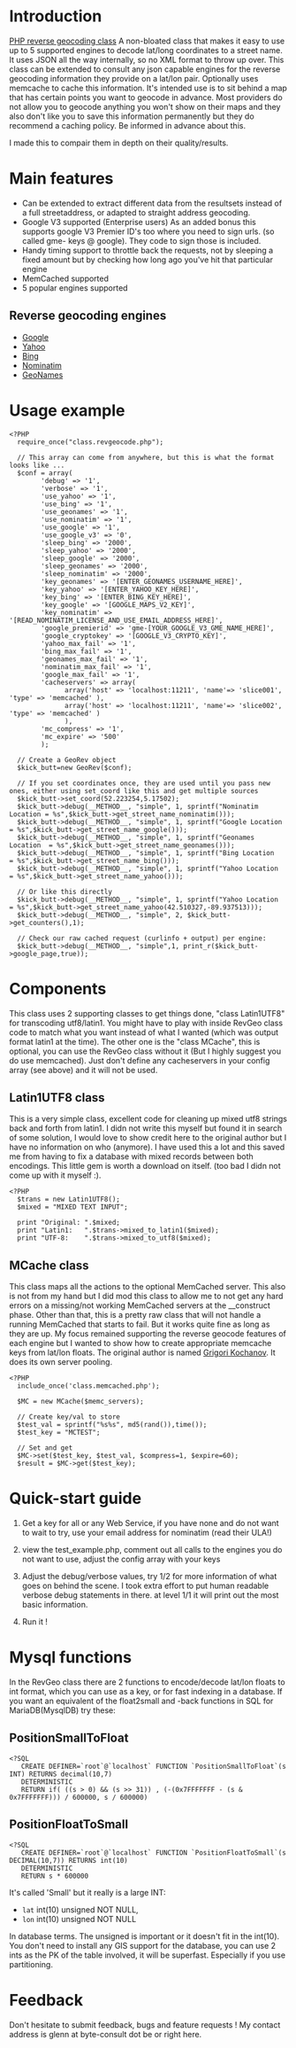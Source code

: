 Introduction
============

[PHP reverse geocoding class](http://github.com/gplv2/PHP-GeoRev-Class/) 
A non-bloated class that makes it easy to use up to 5 supported engines to decode lat/long coordinates to a street name.  It uses JSON all the way internally, so no XML format to throw up over.  This class can be extended to consult any json capable engines for the reverse geocoding information they provide on a lat/lon pair. Optionally uses memcache to cache this information. It's intended use is to sit behind a map that has certain points you want to geocode in advance.  Most providers do not allow you to geocode anything you won't show on their maps and they also don't like you to save this information permanently but they do recommend a caching policy.  Be informed in advance about this.

I made this to compair them in depth on their quality/results.

Main features
=============
- Can be extended to extract different data from the resultsets instead of a full streetaddress, or adapted to straight address geocoding.
- Google V3 supported (Enterprise users)  As an added bonus this supports google V3 Premier ID's too where you need to sign urls.  (so called gme- keys @ google).  They code to sign those is included.
- Handy timing support to throttle back the requests, not by sleeping a fixed amount but by checking how long ago you've hit that particular engine
- MemCached supported
- 5 popular engines supported

Reverse geocoding engines
-------------------------
- [Google](http://maps.google.com/maps/api/geocode/json?address=1600+Amphitheatre+Parkway&client=gme-yourclientid&sensor=true&signature=YOUR_URL_SIGNATURE)
- [Yahoo](http://where.yahooapis.com/geocode?q=%1$s,+%2$s&gflags=R&appid=[yourappidhere])
- [Bing](http://dev.virtualearth.net/REST/v1/Locations/50.43434,4.5232323?o=json&key=[key_here])
- [Nominatim](http://open.mapquestapi.com/nominatim/v1/reverse?format=json&json_callback=renderExampleThreeResults&lat=51.521435&lon=-0.162714)
- [GeoNames](http://api.geonames.org/findNearbyPlaceNameJSON?lat=%s&lng=%s&username=%s&style=full)

Usage example
=============
    <?PHP
      require_once("class.revgeocode.php");

      // This array can come from anywhere, but this is what the format looks like ...
      $conf = array( 
            'debug' => '1',
            'verbose' => '1',
            'use_yahoo' => '1',
            'use_bing' => '1',
            'use_geonames' => '1',
            'use_nominatim' => '1',
            'use_google' => '1',
            'use_google_v3' => '0',
            'sleep_bing' => '2000',
            'sleep_yahoo' => '2000',
            'sleep_google' => '2000',
            'sleep_geonames' => '2000',
            'sleep_nominatim' => '2000',
            'key_geonames' => '[ENTER_GEONAMES_USERNAME_HERE]',
            'key_yahoo' => '[ENTER_YAHOO_KEY_HERE]',
            'key_bing' => '[ENTER_BING_KEY_HERE]',
            'key_google' => '[GOOGLE_MAPS_V2_KEY]',
            'key_nominatim' => '[READ_NOMINATIM_LICENSE_AND_USE_EMAIL_ADDRESS_HERE]',
            'google_premierid' => 'gme-[YOUR_GOOGLE_V3_GME_NAME_HERE]',
            'google_cryptokey' => '[GOOGLE_V3_CRYPTO_KEY]',
            'yahoo_max_fail' => '1',
            'bing_max_fail' => '1',
            'geonames_max_fail' => '1',
            'nominatim_max_fail' => '1',
            'google_max_fail' => '1',
            'cacheservers' => array(
                  array('host' => 'localhost:11211', 'name'=> 'slice001', 'type' => 'memcached' ),
                  array('host' => 'localhost:11211', 'name'=> 'slice002', 'type' => 'memcached' )
                  ),
            'mc_compress' => '1',
            'mc_expire' => '500'
            );

      // Create a GeoRev object
      $kick_butt=new GeoRev($conf);

      // If you set coordinates once, they are used until you pass new ones, either using set_coord like this and get multiple sources
      $kick_butt->set_coord(52.223254,5.17502);
      $kick_butt->debug(__METHOD__, "simple", 1, sprintf("Nominatim Location = %s",$kick_butt->get_street_name_nominatim()));
      $kick_butt->debug(__METHOD__, "simple", 1, sprintf("Google Location    = %s",$kick_butt->get_street_name_google()));
      $kick_butt->debug(__METHOD__, "simple", 1, sprintf("Geonames Location  = %s",$kick_butt->get_street_name_geonames()));
      $kick_butt->debug(__METHOD__, "simple", 1, sprintf("Bing Location      = %s",$kick_butt->get_street_name_bing()));
      $kick_butt->debug(__METHOD__, "simple", 1, sprintf("Yahoo Location     = %s",$kick_butt->get_street_name_yahoo()));
      
      // Or like this directly
      $kick_butt->debug(__METHOD__, "simple", 1, sprintf("Yahoo Location     = %s",$kick_butt->get_street_name_yahoo(42.510327,-89.937513)));
      $kick_butt->debug(__METHOD__, "simple", 2, $kick_butt->get_counters(),1);

      // Check our raw cached request (curlinfo + output) per engine:
      $kick_butt->debug(__METHOD__, "simple",1, print_r($kick_butt->google_page,true));

Components
==========

This class uses 2 supporting classes to get things done, "class Latin1UTF8" for transcoding utf8/latin1. You might have to play with inside RevGeo class code to match what you want instead of what I wanted (which was output format latin1 at the time).  The other one is the "class MCache", this is optional, you can use the RevGeo class without it (But I highly suggest you do use memcached). Just don't define any cacheservers in your config array (see above) and it will not be used.

Latin1UTF8 class
----------------

This is a very simple class, excellent code for cleaning up mixed utf8 strings back and forth from latin1.  I didn not write this myself but found it in search of some solution, I would love to show credit here to the original author but I have no information on who (anymore).  I have used this a lot and this saved me from having to fix a database with mixed records between both encodings.  This little gem is worth a download on itself. (too bad I didn not come up with it myself :).

    <?PHP
      $trans = new Latin1UTF8();
      $mixed = "MIXED TEXT INPUT";

      print "Original: ".$mixed;
      print "Latin1:   ".$trans->mixed_to_latin1($mixed);
      print "UTF-8:    ".$trans->mixed_to_utf8($mixed);

MCache class
------------

This class maps all the actions to the optional MemCached server.  This also is not from my hand but I did mod this class to allow me to not get any hard errors on a missing/not working MemCached servers at the __construct phase.  Other than that, this is a pretty raw class that will not handle a running MemCached that starts to fail.  But it works quite fine as long as they are up.  My focus remained supporting the reverse geocode features of each engine but I wanted to show how to create appropriate memcache keys from lat/lon floats.   The original author is named [Grigori Kochanov](http://www.grik.net/). It does its own server pooling.

    <?PHP
      include_once('class.memcached.php');

      $MC = new MCache($memc_servers);

      // Create key/val to store
      $test_val = sprintf("%s%s", md5(rand()),time());
      $test_key = "MCTEST";

      // Set and get 
      $MC->set($test_key, $test_val, $compress=1, $expire=60);
      $result = $MC->get($test_key);

Quick-start guide
=================

1. Get a key for all or any Web Service, if you have none and do not want to wait to try, use your email address for nominatim (read their ULA!) 

2. view the test_example.php, comment out all calls to the engines you do not want to use, adjust the config array with your keys

3. Adjust the debug/verbose values, try 1/2 for more information of what goes on behind the scene.  I took extra effort to put human readable verbose debug statements in there. at level 1/1 it will print out the most basic information.
   
4. Run it !

Mysql functions
===============

In the RevGeo class there are 2 functions to encode/decode lat/lon floats to int format, which you can use as a key, or for fast indexing in a database.  If you want an equivalent of the float2small and -back functions in SQL for MariaDB(MysqlDB) try these:

PositionSmallToFloat
--------------------
    <?SQL
       CREATE DEFINER=`root`@`localhost` FUNCTION `PositionSmallToFloat`(s INT) RETURNS decimal(10,7)
       DETERMINISTIC
       RETURN if( ((s > 0) && (s >> 31)) , (-(0x7FFFFFFF - (s & 0x7FFFFFFF))) / 600000, s / 600000)

PositionFloatToSmall
--------------------
    <?SQL
       CREATE DEFINER=`root`@`localhost` FUNCTION `PositionFloatToSmall`(s DECIMAL(10,7)) RETURNS int(10)
       DETERMINISTIC
       RETURN s * 600000

It's called 'Small' but it really is a large INT:
- `lat` int(10) unsigned NOT NULL,
- `lon` int(10) unsigned NOT NULL

In database terms. The unsigned is important or it doesn't fit in the int(10).  You don't need to install any GIS support for the database, you can use 2 ints as the PK of the table involved, it will be superfast.  Especially if you use partitioning.

Feedback
========

Don't hesitate to submit feedback, bugs and feature requests ! My contact address is glenn at byte-consult dot be or right here.
